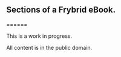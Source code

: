 ## Sections of a Frybrid eBook.
======

This is a work in progress.

All content is in the public domain.
